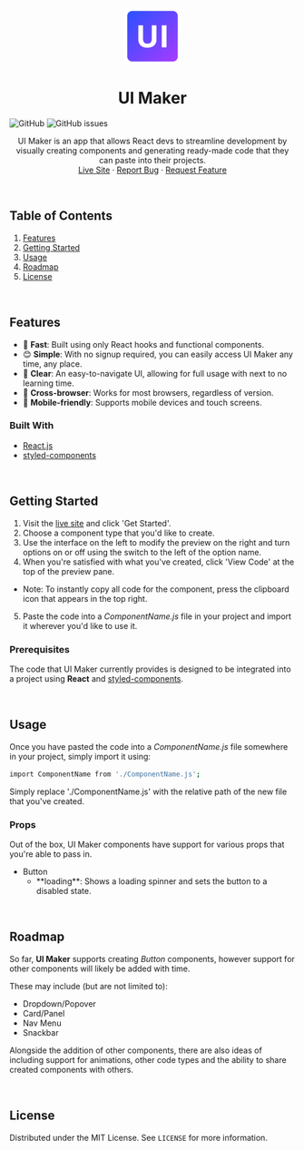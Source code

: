 [contributors-shield]: https://img.shields.io/github/contributors/jamiestegman/repo.svg?style=for-the-badge
[contributors-url]: https://github.com/jamiestegman/ui-maker/graphs/contributors
[forks-shield]: https://img.shields.io/github/forks/jamiestegman/repo.svg?style=for-the-badge
[forks-url]: https://github.com/jamiestegman/ui-maker/network/members
[stars-shield]: https://img.shields.io/github/stars/jamiestegman/repo.svg?style=for-the-badge
[stars-url]: https://github.com/jamiestegman/ui-maker/stargazers
[issues-shield]: https://img.shields.io/github/issues/jamiestegman/repo.svg?style=for-the-badge
[issues-url]: https://github.com/jamiestegman/ui-maker/issues
[license-shield]: https://img.shields.io/github/license/jamiestegman/repo.svg?style=for-the-badge
[license-url]: https://github.com/jamiestegman/ui-maker/blob/master/LICENSE.txt

<br/>
<p align="center">
  <a href="https://github.com/jamiestegman/ui-maker">
    <img src="./src/images/logo.png" alt="Logo" width="100" height="100">
  </a>

  <h1 align="center">UI Maker</h1>

  ![GitHub](https://img.shields.io/github/license/jamiestegman/ui-maker)
  ![GitHub issues](https://img.shields.io/github/issues/jamiestegman/ui-maker)

  <p align="center">
    UI Maker is an app that allows React devs to streamline development by visually creating components and generating ready-made code that they can paste into their projects.
    <br />
    <a href="https://jamiestegman.github.io/ui-maker">Live Site</a>
    ·
    <a href="https://github.com/jamiestegman/ui-maker/issues">Report Bug</a>
    ·
    <a href="https://github.com/jamiestegman/ui-maker/issues">Request Feature</a>
  </p>
</p>

<br/>

## Table of Contents
  <ol>
    <li><a href="#features">Features</a></li>
    <li><a href="#getting-started">Getting Started</a></li>
    <li><a href="#usage">Usage</a></li>
    <li><a href="#roadmap">Roadmap</a></li>
    <li><a href="#license">License</a></li>
  </ol>

<br/>

## Features

- 🚀 **Fast**: Built using only React hooks and functional components.
- 😊 **Simple**: With no signup required, you can easily access UI Maker any time, any place.
- 👋 **Clear**: An easy-to-navigate UI, allowing for full usage with next to no learning time.
- 👫 **Cross-browser**: Works for most browsers, regardless of version.
- 📲 **Mobile-friendly**: Supports mobile devices and touch screens.


### Built With

* [React.js](https://reactjs.org/)
* [styled-components](https://styled-components.com/)

<br/>

## Getting Started

1. Visit the [live site](https://jamiestegman.github.io/ui-maker) and click 'Get Started'.
2. Choose a component type that you'd like to create.
3. Use the interface on the left to modify the preview on the right and turn options on or off using the switch to the left of the option name.
4. When you're satisfied with what you've created, click 'View Code' at the top of the preview pane.
  * Note: To instantly copy all code for the component, press the clipboard icon that appears in the top right.
5. Paste the code into a *ComponentName.js* file in your project and import it wherever you'd like to use it.

### Prerequisites

The code that UI Maker currently provides is designed to be integrated into a project using **React** and [styled-components](https://styled-components.com/).

<br/>

## Usage

Once you have pasted the code into a *ComponentName.js* file somewhere in your project, simply import it using:

```sh
import ComponentName from './ComponentName.js';
```
Simply replace './ComponentName.js' with the relative path of the new file that you've created.


### Props

Out of the box, UI Maker components have support for various props that you're able to pass in.

<ul>
  <li>
    Button
    <ul>
      <li>**loading**: Shows a loading spinner and sets the button to a disabled state.</li>
    </ul>
  </li>
</ul>

<br/>

## Roadmap

So far, **UI Maker** supports creating *Button* components, however support for other components will likely be added with time.

These may include (but are not limited to):

* Dropdown/Popover
* Card/Panel
* Nav Menu
* Snackbar

Alongside the addition of other components, there are also ideas of including support for animations, other code types and the ability to share created components with others.

<br/>

## License

Distributed under the MIT License. See `LICENSE` for more information.